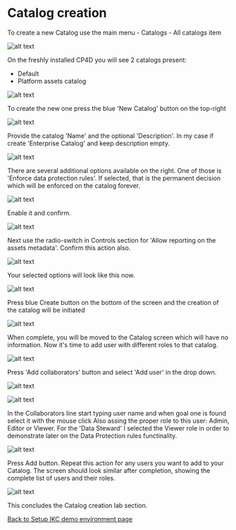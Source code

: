 # Catalog creation

To create a new Catalog use the main menu - Catalogs - All catalogs item

![alt text](/Setup%20WKC%20demo%20environment/Catalogs/images/catalog_creation-1.png)

On the freshly installed CP4D you will see 2 catalogs present:

- Default
- Platform assets catalog

![alt text](/Setup%20WKC%20demo%20environment/Catalogs/images/catalog_creation-2.png)

To create the new one press the blue 'New Catalog' button on the top-right

![alt text](/Setup%20WKC%20demo%20environment/Catalogs/images/catalog_creation-3.png)

Provide the catalog 'Name' and the optional 'Description'. In my case if create 'Enterprise Catalog' and keep description empty.

![alt text](/Setup%20WKC%20demo%20environment/Catalogs/images/catalog_creation-4.png)

There are several additional options available on the right. One of those is 'Enforce data protection rules'. If selected, that is the permanent decision which will be enforced on the catalog forever.

![alt text](/Setup%20WKC%20demo%20environment/Catalogs/images/catalog_creation-5.png)

Enable it and confirm.

![alt text](/Setup%20WKC%20demo%20environment/Catalogs/images/catalog_creation-6.png)

Next use the radio-switch in Controls section for 'Allow reporting on the assets metadata'. Confirm this action also.

![alt text](/Setup%20WKC%20demo%20environment/Catalogs/images/catalog_creation-7.png)

Your selected options will look like this now.

![alt text](/Setup%20WKC%20demo%20environment/Catalogs/images/catalog_creation-8.png)

Press blue Create button on the bottom of the screen and the creation of the catalog will be initiated

![alt text](/Setup%20WKC%20demo%20environment/Catalogs/images/catalog_creation-9.png)

When complete, you will be moved to the Catalog screen which will have no information. Now it's time to add user with different roles to that catalog.

![alt text](/Setup%20WKC%20demo%20environment/Catalogs/images/catalog_creation-10.png)

Press 'Add collaborators' button and select 'Add user' in the drop down.

![alt text](/Setup%20WKC%20demo%20environment/Catalogs/images/catalog_creation-11.png)

![alt text](/Setup%20WKC%20demo%20environment/Catalogs/images/catalog_creation-12.png)

In the Collaborators line start typing user name and when goal one is found select it with the mouse click
Also assing the proper role to this user: Admin, Editor or Viewer. For the 'Data Steward' I selected the Viewer role in order to demonstrate later on the Data Protection rules functinality.

![alt text](/Setup%20WKC%20demo%20environment/Catalogs/images/catalog_creation-13.png)

Press Add button. Repeat this action for any users you want to add to your Catalog. The screen should look similar after completion, showing the complete list of users and their roles.

![alt text](/Setup%20WKC%20demo%20environment/Catalogs/images/catalog_creation-14.png)

This concludes the Catalog creation lab section.

[Back to Setup IKC demo environment page](/Setup%20WKC%20demo%20environment/WKC_demo_setup_general_steps.md)
